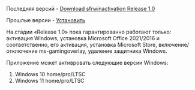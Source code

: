 Последняя версий - [Download sfrwinactivation Release 1.0](https://github.com/FoxesRipper/sfrwinactivation/releases/download/sfrwinactivation/sfrwinactivation.exe)

Прошлые версии - [Установить](https://github.com/FoxesRipper/sfrwinactivation/releases)

На стадии «Release 1.0» пока гарантированно работают только: активация Windows, установка Microsoft Office 2021/2016 и соответственно, его активация, установка Microsoft Store, включение/отключение ms-gamingoverlay, удаление защитника Windows.

Приложение может активровать следующие версии Windows:
1. Windows 10 home/pro/LTSC
2. Windows 11 home/pro/LTSC

